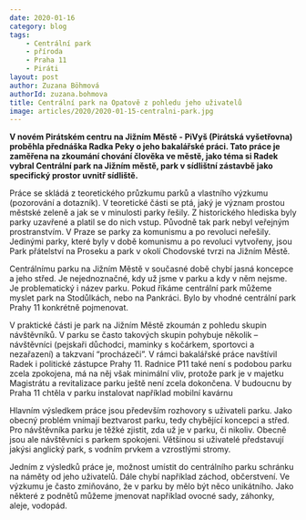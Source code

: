 ```yaml
---
date: 2020-01-16
category: blog
tags: 
	- Centrální park
	- příroda
	- Praha 11
	- Piráti
layout: post
author: Zuzana Böhmová
authorId: zuzana.bohmova
title: Centrální park na Opatově z pohledu jeho uživatelů
image: articles/2020/2020-01-15-centralni-park.jpg
---
```

**V novém Pirátském centru na Jižním Městě - PiVyš (Pirátská vyšetřovna) proběhla přednáška Radka Peky o jeho bakalářské práci. Tato práce je zaměřena na zkoumání chování člověka ve městě, jako téma si Radek vybral Centrální park na Jižním městě, park v sídlištní zástavbě jako specifický prostor uvnitř sídliště.**

Práce se skládá z teoretického průzkumu parků a vlastního výzkumu (pozorování a dotazník). V teoretické části se ptá, jaký je význam prostou městské zeleně a jak se v minulosti parky řešily. Z historického hlediska byly parky uzavřené a platil se do nich vstup. Původně tak park nebyl veřejným prostranstvím. V Praze se parky za komunismu a po revoluci neřešily. Jedinými parky, které byly v době komunismu a po revoluci vytvořeny, jsou Park přátelství na Proseku a park v okolí Chodovské tvrzi na Jižním Městě.

Centrálnímu parku na Jižním Městě v současné době chybí jasná koncepce a jeho střed. Je nejednoznačné, kdy už jsme v parku a kdy v něm nejsme. Je problematický i název parku. Pokud říkáme centrální park můžeme myslet park na Stodůlkách, nebo na Pankráci. Bylo by vhodné centrální park Prahy 11 konkrétně pojmenovat.

V praktické části je park na Jižním Městě zkoumán z pohledu skupin návštěvníků. V parku se často takových skupin pohybuje několik – návštěvníci (pejskaři důchodci, maminky s kočárkem, sportovci a nezařazení) a takzvaní “procházeči”. V rámci bakalářské práce navštívil Radek i politické zástupce Prahy 11. Radnice P11 také není s podobou parku zcela zpokojena, má na něj však minimální vliv, protože park je v majetku Magistrátu a revitalizace parku ještě není zcela dokončena. V budoucnu by Praha 11 chtěla v parku instalovat například mobilní kavárnu

Hlavním výsledkem práce jsou především rozhovory s uživateli parku. Jako obecný problém vnímají beztvarost parku, tedy chybějící koncepci a střed. Pro návštěvníka parku je těžké zjistit, zda už je v parku, či nikoliv. Obecně jsou ale návštěvníci s parkem spokojeni. Většinou si uživatelé představují jakýsi anglický park, s vodním prvkem a vzrostlými stromy.

Jedním z výsledků práce je, možnost umístit do centrálního parku schránku na náměty od jeho uživatelů. Dále chybí například záchod, občerstvení. Ve výzkumu je často zmiňováno, že v parku by mělo být něco unikátního. Jako některé z podnětů můžeme jmenovat například ovocné sady, záhonky, aleje, vodopád.

